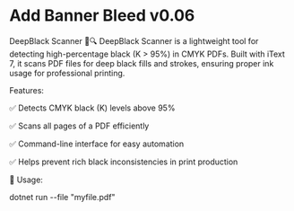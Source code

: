 # Add Banner Bleed v0.06

DeepBlack Scanner 🖤🔍
DeepBlack Scanner is a lightweight tool for detecting high-percentage black (K > 95%) in CMYK PDFs. Built with iText 7, it scans PDF files for deep black fills and strokes, ensuring proper ink usage for professional printing.

Features:

✅ Detects CMYK black (K) levels above 95%

✅ Scans all pages of a PDF efficiently

✅ Command-line interface for easy automation

✅ Helps prevent rich black inconsistencies in print production

📌 Usage:

dotnet run --file "myfile.pdf"
